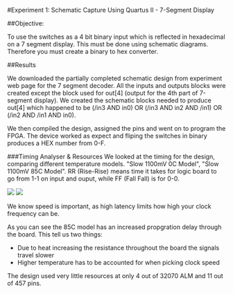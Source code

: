 #Experiment 1: Schematic Capture Using Quartus II - 7-Segment Display

##Objective:

To use the switches as a 4 bit binary input which is reflected in hexadecimal on a 7 segment display. This must be done using schematic diagrams. Therefore you must create a binary to hex converter.

##Results

We downloaded the partially completed schematic design from experiment web page for the 7 segment decoder. All the inputs and outputs blocks were created except the block used for out[4] (output for the 4th part of 7-segment display). We created the schematic blocks needed to produce out[4] which happened to be (/in3 AND in0) OR (/in3 AND in2 AND /in1) OR (/in2 AND /in1 AND in0).

We then compiled the design, assigned the pins and went on to program the FPGA. The device worked as expect and fliping the switches in binary produces a HEX number from 0-F.

###Timing Analyser & Resources
We looked at the timing for the design, comparing different temperature models. "Slow 1100mV 0C Model", "Slow 1100mV 85C Model". RR (Rise-Rise) means time it takes for logic board to go from 1-1 on input and ouput, while FF (Fall Fall) is for 0-0. 

![](https://github.com/MohamedEihab/EE2-ELABS-VERI/blob/master/screenshots/2.png?raw=true)
![](https://github.com/MohamedEihab/EE2-ELABS-VERI/blob/master/screenshots/3.png?raw=true)

We know speed is important, as high latency limits how high your clock frequency can be.

As you can see the 85C model has an increased propgration delay through the board. This tell us two things: 
* Due to heat increasing the resistance throughout the board the signals travel slower
* Higher temperature has to be accounted for when picking clock speed

The design used very little resources at only 4 out of 32070 ALM and 11 out of 457 pins.
